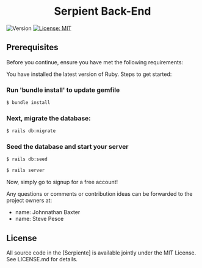 <h1 align="center">Serpient Back-End </h1>
<p>
  <img alt="Version" src="https://img.shields.io/badge/version-0.1.0-blue.svg?cacheSeconds=2592000" />
  <a href="https://choosealicense.com/licenses/mit/" target="_blank">
    <img alt="License: MIT" src="https://img.shields.io/badge/License-MIT-yellow.svg" />
  </a>
</p>



## Prerequisites
Before you continue, ensure you have met the following requirements:

You have installed the latest version of Ruby.
Steps to get started:

### Run 'bundle install' to update gemfile
```sh
$ bundle install
```
### Next, migrate the database:
```sh
$ rails db:migrate
```
### Seed the database and start your server
```sh
$ rails db:seed
```
```sh
$ rails server
```
Now, simply go to signup for a free account!

Any questions or comments or contribution ideas can be forwarded to the project owners at:

* name: Johnnathan Baxter 
* name: Steve Pesce

## License 
All source code in the [Serpiente] is available jointly under the MIT License. See LICENSE.md for details.
